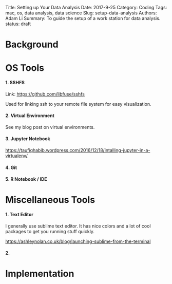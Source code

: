 Title: Setting up Your Data Analysis
Date: 2017-9-25
Category: Coding
Tags: mac, os, data analysis, data science
Slug: setup-data-analysis
Authors: Adam Li
Summary: To guide the setup of a work station for data analysis.
status: draft
# Background

# OS Tools
#### 1. SSHFS
Link: https://github.com/libfuse/sshfs

Used for linking ssh to your remote file system for easy visualization.

#### 2. Virtual Environment
See my blog post on virtual environments.


#### 3. Jupyter Notebook
https://taufiqhabib.wordpress.com/2016/12/18/intalling-jupyter-in-a-virtualenv/


#### 4. Git


#### 5. R Notebook / IDE


# Miscellaneous Tools
#### 1. Text Editor
I generally use sublime text editor. It has nice colors and a lot of cool packages to get you running stuff quickly.

https://ashleynolan.co.uk/blog/launching-sublime-from-the-terminal

#### 2. 

# Implementation
